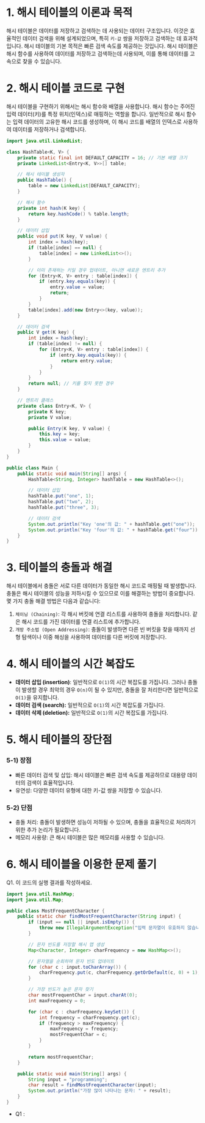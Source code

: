 # 1. 해시 테이블의 이론과 목적

해시 테이블은 데이터를 저장하고 검색하는 데 사용되는 데이터 구조입니다. 이것은 효율적인 데이터 검색을 위해 설계되었으며, 특히 `키-값` 쌍을 저장하고 검색하는 데 효과적입니다. 해시 테이블의 기본 목적은 빠른 검색 속도를 제공하는 것입니다. 해시 테이블은 해시 함수를 사용하여 데이터를 저장하고 검색하는데 사용되며, 이를 통해 데이터를 고속으로 찾을 수 있습니다.

# 2. 해시 테이블 코드로 구현

해시 테이블을 구현하기 위해서는 해시 함수와 배열을 사용합니다. 해시 함수는 주어진 입력 데이터(키)를 특정 위치(인덱스)로 매핑하는 역할을 합니다. 일반적으로 해시 함수는 입력 데이터의 고유한 해시 코드를 생성하며, 이 해시 코드를 배열의 인덱스로 사용하여 데이터를 저장하거나 검색합니다.

```java
import java.util.LinkedList;

class HashTable<K, V> {
    private static final int DEFAULT_CAPACITY = 16; // 기본 배열 크기
    private LinkedList<Entry<K, V>>[] table;

    // 해시 테이블 생성자
    public HashTable() {
        table = new LinkedList[DEFAULT_CAPACITY];
    }

    // 해시 함수
    private int hash(K key) {
        return key.hashCode() % table.length;
    }

    // 데이터 삽입
    public void put(K key, V value) {
        int index = hash(key);
        if (table[index] == null) {
            table[index] = new LinkedList<>();
        }

        // 이미 존재하는 키일 경우 업데이트, 아니면 새로운 엔트리 추가
        for (Entry<K, V> entry : table[index]) {
            if (entry.key.equals(key)) {
                entry.value = value;
                return;
            }
        }
        table[index].add(new Entry<>(key, value));
    }

    // 데이터 검색
    public V get(K key) {
        int index = hash(key);
        if (table[index] != null) {
            for (Entry<K, V> entry : table[index]) {
                if (entry.key.equals(key)) {
                    return entry.value;
                }
            }
        }
        return null; // 키를 찾지 못한 경우
    }

    // 엔트리 클래스
    private class Entry<K, V> {
        private K key;
        private V value;

        public Entry(K key, V value) {
            this.key = key;
            this.value = value;
        }
    }
}

public class Main {
    public static void main(String[] args) {
        HashTable<String, Integer> hashTable = new HashTable<>();

        // 데이터 삽입
        hashTable.put("one", 1);
        hashTable.put("two", 2);
        hashTable.put("three", 3);

        // 데이터 검색
        System.out.println("Key 'one'의 값: " + hashTable.get("one"));
        System.out.println("Key 'four'의 값: " + hashTable.get("four")); // 없는 키의 경우 null 반환
    }
}
```

# 3. 테이블의 충돌과 해결

해시 테이블에서 충돌은 서로 다른 데이터가 동일한 해시 코드로 매핑될 때 발생합니다. 충돌은 해시 테이블의 성능을 저하시킬 수 있으므로 이를 해결하는 방법이 중요합니다. 몇 가지 충돌 해결 방법은 다음과 같습니다:

1. `체이닝 (Chaining)`: 각 해시 버킷에 연결 리스트를 사용하여 충돌을 처리합니다. 같은 해시 코드를 가진 데이터를 연결 리스트에 추가합니다.
2. `개방 주소법 (Open Addressing)`: 충돌이 발생하면 다른 빈 버킷을 찾을 때까지 선형 탐색이나 이중 해싱을 사용하여 데이터를 다른 버킷에 저장합니다.

# 4. 해시 테이블의 시간 복잡도

- **데이터 삽입 (insertion)**: 일반적으로 `O(1)`의 시간 복잡도를 가집니다. 그러나 충돌이 발생할 경우 최악의 경우 `O(n)`이 될 수 있지만, 충돌을 잘 처리한다면 일반적으로 `O(1)`을 유지합니다.
- **데이터 검색 (search):** 일반적으로 `O(1)`의 시간 복잡도를 가집니다.
- **데이터 삭제 (deletion):** 일반적으로 `O(1)`의 시간 복잡도를 가집니다.

# 5. 해시 테이블의 장단점

### 5-1) 장점

- 빠른 데이터 검색 및 삽입: 해시 테이블은 빠른 검색 속도를 제공하므로 대용량 데이터의 검색이 효율적입니다.
- 유연성: 다양한 데이터 유형에 대한 키-값 쌍을 저장할 수 있습니다.

### 5-2) 단점

- 충돌 처리: 충돌이 발생하면 성능이 저하될 수 있으며, 충돌을 효율적으로 처리하기 위한 추가 논리가 필요합니다.
- 메모리 사용량: 큰 해시 테이블은 많은 메모리를 사용할 수 있습니다.

# 6. 해시 테이블을 이용한 문제 풀기

Q1. 이 코드의 실행 결과를 작성하세요.

```java
import java.util.HashMap;
import java.util.Map;

public class MostFrequentCharacter {
    public static char findMostFrequentCharacter(String input) {
        if (input == null || input.isEmpty()) {
            throw new IllegalArgumentException("입력 문자열이 유효하지 않습니다.");
        }

        // 문자 빈도를 저장할 해시 맵 생성
        Map<Character, Integer> charFrequency = new HashMap<>();

        // 문자열을 순회하며 문자 빈도 업데이트
        for (char c : input.toCharArray()) {
            charFrequency.put(c, charFrequency.getOrDefault(c, 0) + 1);
        }

        // 가장 빈도가 높은 문자 찾기
        char mostFrequentChar = input.charAt(0);
        int maxFrequency = 0;

        for (char c : charFrequency.keySet()) {
            int frequency = charFrequency.get(c);
            if (frequency > maxFrequency) {
                maxFrequency = frequency;
                mostFrequentChar = c;
            }
        }

        return mostFrequentChar;
    }

    public static void main(String[] args) {
        String input = "programming";
        char result = findMostFrequentCharacter(input);
        System.out.println("가장 많이 나타나는 문자: " + result);
    }
}

```

- Q1 :
